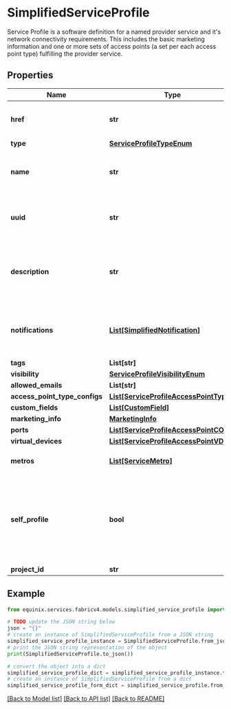 # SimplifiedServiceProfile

Service Profile is a software definition for a named provider service and it's network connectivity requirements. This includes the basic marketing information and one or more sets of access points (a set per each access point type) fulfilling the provider service. 

## Properties

Name | Type | Description | Notes
------------ | ------------- | ------------- | -------------
**href** | **str** | Service Profile URI response attribute | [optional] [readonly] 
**type** | [**ServiceProfileTypeEnum**](ServiceProfileTypeEnum.md) |  | [optional] 
**name** | **str** | Customer-assigned service profile name | [optional] 
**uuid** | **str** | Equinix-assigned service profile identifier | [optional] 
**description** | **str** | User-provided service description should be of maximum length 375 | [optional] 
**notifications** | [**List[SimplifiedNotification]**](SimplifiedNotification.md) | Recipients of notifications on service profile change | [optional] 
**tags** | **List[str]** |  | [optional] 
**visibility** | [**ServiceProfileVisibilityEnum**](ServiceProfileVisibilityEnum.md) |  | [optional] 
**allowed_emails** | **List[str]** |  | [optional] 
**access_point_type_configs** | [**List[ServiceProfileAccessPointType]**](ServiceProfileAccessPointType.md) |  | [optional] 
**custom_fields** | [**List[CustomField]**](CustomField.md) |  | [optional] 
**marketing_info** | [**MarketingInfo**](MarketingInfo.md) |  | [optional] 
**ports** | [**List[ServiceProfileAccessPointCOLO]**](ServiceProfileAccessPointCOLO.md) |  | [optional] 
**virtual_devices** | [**List[ServiceProfileAccessPointVD]**](ServiceProfileAccessPointVD.md) |  | [optional] 
**metros** | [**List[ServiceMetro]**](ServiceMetro.md) | Derived response attribute. | [optional] 
**self_profile** | **bool** | response attribute indicates whether the profile belongs to the same organization as the api-invoker. | [optional] 
**project_id** | **str** |  | [optional] 

## Example

```python
from equinix.services.fabricv4.models.simplified_service_profile import SimplifiedServiceProfile

# TODO update the JSON string below
json = "{}"
# create an instance of SimplifiedServiceProfile from a JSON string
simplified_service_profile_instance = SimplifiedServiceProfile.from_json(json)
# print the JSON string representation of the object
print(SimplifiedServiceProfile.to_json())

# convert the object into a dict
simplified_service_profile_dict = simplified_service_profile_instance.to_dict()
# create an instance of SimplifiedServiceProfile from a dict
simplified_service_profile_form_dict = simplified_service_profile.from_dict(simplified_service_profile_dict)
```
[[Back to Model list]](../README.md#documentation-for-models) [[Back to API list]](../README.md#documentation-for-api-endpoints) [[Back to README]](../README.md)


